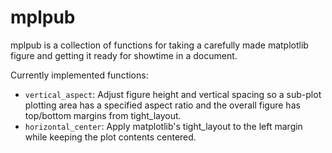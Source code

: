 mplpub
======

mplpub is a collection of functions for taking a carefully made matplotlib
figure and getting it ready for showtime in a document.

Currently implemented functions:

- `vertical_aspect`: Adjust figure height and vertical spacing so a sub-plot 
  plotting area has a specified aspect ratio and the overall figure has 
  top/bottom margins from tight_layout.
- `horizontal_center`: Apply matplotlib's tight_layout to the left margin while
   keeping the plot contents centered.